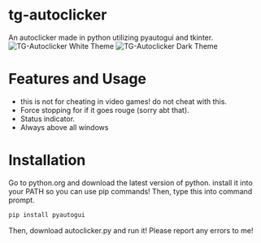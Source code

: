 # tg-autoclicker
An autoclicker made in python utilizing pyautogui and tkinter.
<img src="https://i.ibb.co/tMCWCWMd/Screenshot-2025-08-17-104853.png" alt="TG-Autoclicker White Theme" border="0" />
<img src="https://i.ibb.co/DgH2162b/Screenshot-2025-08-17-215835.png" alt="TG-Autoclicker Dark Theme" border="0">
# Features and Usage
- this is not for cheating in video games! do not cheat with this.
- Force stopping for if it goes rouge (sorry abt that).
- Status indicator.
- Always above all windows
# Installation
Go to python.org and download the latest version of python. install it into your PATH so you can use pip commands!
Then, type this into command prompt.
```bash
pip install pyautogui
```
Then, download autoclicker.py and run it! Please report any errors to me!
